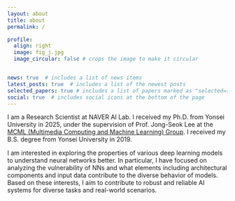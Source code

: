 ```yaml
---
layout: about
title: about
permalink: /

profile:
  align: right
  image: fig_j.jpg
  image_circular: false # crops the image to make it circular


news: true  # includes a list of news items
latest_posts: true  # includes a list of the newest posts
selected_papers: true # includes a list of papers marked as "selected={true}"
social: true  # includes social icons at the bottom of the page
---
```


I am a Research Scientist at NAVER AI Lab.
I received my Ph.D. from Yonsei University in 2025, under the supervision of Prof. Jong-Seok Lee at the [MCML (Multimedia Computing and Machine Learning) Group](http://mcml.yonsei.ac.kr).
I received my B.S. degree from Yonsei University in 2019.

I am interested in exploring the properties of various deep learning models to understand neural networks better.
In particular, I have focused on analyzing the vulnerability of NNs and what elements including architectural components and input data contribute to the diverse behavior of models.
Based on these interests, I aim to contribute to robust and reliable AI systems for diverse tasks and real-world scenarios.
